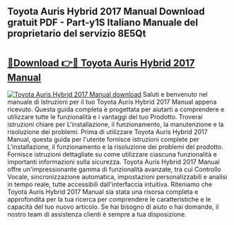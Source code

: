 ## Toyota Auris Hybrid 2017 Manual Download gratuit PDF - Part-y1S Italiano Manuale del proprietario del servizio 8E5Qt

# <h2><a href="http://dfc18c.blite.top/?on=Toyota+Auris+Hybrid+2017+Manual">🔗Download 👉🔴 Toyota Auris Hybrid 2017 Manual</a></h2>

[![Toyota Auris Hybrid 2017 Manual download](https://i.imgur.com/lujVjoI.png)](http://dfc18c.blite.top/?on=Toyota+Auris+Hybrid+2017+Manual)
Saluti e benvenuto nel manuale di Istruzioni per il tuo Toyota Auris Hybrid 2017 Manual appena ricevuto. Questa guida completa è progettata per aiutarti a comprendere e utilizzare tutte le funzionalità e i vantaggi del tuo Prodotto. Troverai istruzioni chiare per L'installazione, il funzionamento, la manutenzione e la risoluzione dei problemi. Prima di utilizzare Toyota Auris Hybrid 2017 Manual, questa guida per l'utente fornisce istruzioni complete per L'installazione, il funzionamento e la risoluzione dei problemi del prodotto. Fornisce istruzioni dettagliate su come utilizzare ciascuna funzionalità e importanti informazioni sulla sicurezza. Toyota Auris Hybrid 2017 Manual offre un'impressionante gamma di funzionalità avanzate, tra cui Controllo Vocale, sincronizzazione automatica, impostazioni personalizzabili e analisi in tempo reale, tutte accessibili dall'interfaccia intuitiva. Riteniamo che Toyota Auris Hybrid 2017 Manual sia stata una risorsa completa e approfondita per la tua ricerca per comprendere le caratteristiche e le capacità del tuo nuovo articolo. Se hai bisogno di aiuto o hai domande, il nostro team di assistenza clienti è sempre a tua disposizione.
